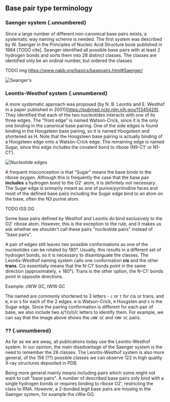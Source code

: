 ## Base pair type terminology

### Saenger system {.unnumbered}

Since a large number of different non-canonical base pairs exists, a systematic way naming scheme is needed.
The first system was described by W. Saenger in the Principles of Nucleic Acid Structure book published in 1984 [TODO cite].
Seanger identified all possible base pairs with at least 2 hydrogen bonds and sorts them into 28 distinct classes.
The classes are identified only be an ordinal number, but ordered the classes 

TODO img https://www.nakb.org/basics/basepairs.html#Saenger/

![Seanger's ](https://www.nakb.org/basics/BPImages/saenger.gif)

### Leontis-Westhof system {.unnumbered}

A more systematic approach was proposed (by N. B. Leontis and E. Westhof in a paper published in 2001)[https://pubmed.ncbi.nlm.nih.gov/11345429].
They identified that each of the two nucleotides interacts with one of its three edges.
The "front edge" is named Watson-Crick, since it is the only one binding in the canonical base pairing.
One of the side edges is found binding in the Hoogsteen base pairing, so it is named Hoogsteen and shortened as H.
Note that the Hoogsteen base pairing is actually binding of a Hoogsteen edge onto a Watson-Crick edge.
The remaining edge is named Sugar, since this edge includes the covalent bond to ribose (N9-C1' or N1-C1').

![Nucleotide edges](https://www.nakb.org/basics/BPImages/base-edges.jpg)

A frequent misconception is that "Sugar" means the base binds to the ribose oxygen.
Although this is frequently the case that the base pair **includes** a hydrogen bond to the O2' atom, it is definitely not necessary.
The Sugar edge is primarily meant as one of purine/pyrimidine faces and most of the defined base pairs including the Sugar edge bind to an atom on the base, often the N3 purine atom.
<!-- The corner atoms are included in the definition of both edges -- for example, the N2 guanine atom is shared between the Sugar and Watson-Crick edges. ??? -->

TODO tSS GG

Some base pairs defined by Westhof and Leontis do bind exclusively to the O2' ribose atom.
However, this is the exception to the rule, and it makes us ask whether we shouldn't call these pairs "nucleotide pairs" instead of "base pairs".

A pair of edges still leaves two possible conformations as one of the nucleotides can be rotated by 180°.
Usually, this results in a different set of hydrogen bonds, so it is necessary to disambiguate the classes.
The Leontis-Westhof naming system calls one conformation **cis** and the other **trans**.
Cis essentially means that the N-C1' bonds point in the same direction (approximately, ± 180°).
Trans is the other option, the N-C1' bonds point in opposite directions.

Example: cWW GC, tWW GC

The named are commonly shortened to 3 letters - `c` or `t` for cis or trans, and `W`, `H` or `S` for each of the 2 edges. `W` is Watson-Crick, `H` Hoogsten and `S` is the Sugar edge.
Since the pairing conformation is different for each pair of base, we also include two `A`/`T`/`U`/`G`/`C` letters to identify them.
For example, we can say that the image above shows the `cWW GC` and `tWW GC` pairs.

### ?? {.unnumbered}

As far as we are away, all publications today use the Leontis-Westhof system.
In our opinion, the main disadvantage of the Saenger system is the need to remember the 28 classes.
The Leontis-Westhof system is also more general, of the 156 (??) possible classes we can observe 122 in high quality X-ray structures deposited in PDB. 

Being more general mainly means including pairs which some might not want to call "base pairs".
A number of described base pairs only bind with a single hydrogen bonds or requires binding to ribose O2', restricting the class to RNA.
However, a 2-bonded legit base pairs are missing in the Saenger system, for example the cWw GG.
